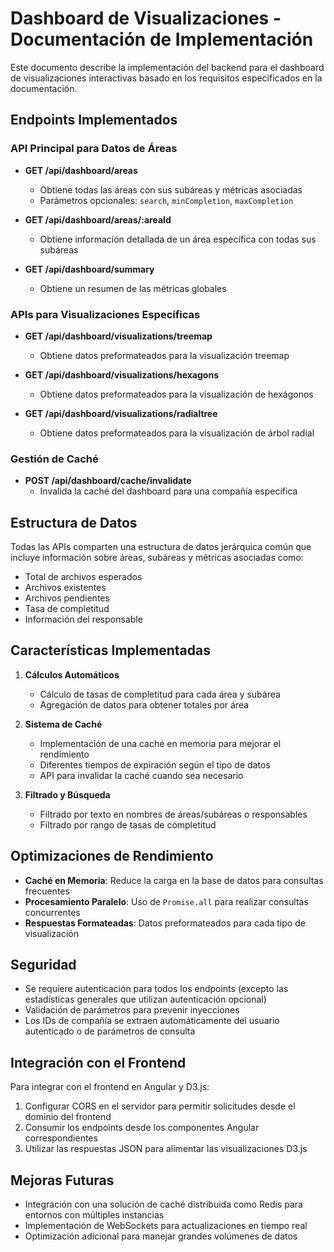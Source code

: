 # Dashboard de Visualizaciones - Documentación de Implementación

Este documento describe la implementación del backend para el dashboard de visualizaciones interactivas basado en los requisitos especificados en la documentación.

## Endpoints Implementados

### API Principal para Datos de Áreas

- **GET /api/dashboard/areas**
  - Obtiene todas las áreas con sus subáreas y métricas asociadas
  - Parámetros opcionales: `search`, `minCompletion`, `maxCompletion`

- **GET /api/dashboard/areas/:areaId**
  - Obtiene información detallada de un área específica con todas sus subáreas

- **GET /api/dashboard/summary**
  - Obtiene un resumen de las métricas globales

### APIs para Visualizaciones Específicas

- **GET /api/dashboard/visualizations/treemap**
  - Obtiene datos preformateados para la visualización treemap

- **GET /api/dashboard/visualizations/hexagons**
  - Obtiene datos preformateados para la visualización de hexágonos

- **GET /api/dashboard/visualizations/radialtree**
  - Obtiene datos preformateados para la visualización de árbol radial

### Gestión de Caché

- **POST /api/dashboard/cache/invalidate**
  - Invalida la caché del dashboard para una compañía específica

## Estructura de Datos

Todas las APIs comparten una estructura de datos jerárquica común que incluye información sobre áreas, subáreas y métricas asociadas como:
- Total de archivos esperados
- Archivos existentes
- Archivos pendientes
- Tasa de completitud
- Información del responsable

## Características Implementadas

1. **Cálculos Automáticos**
   - Cálculo de tasas de completitud para cada área y subárea
   - Agregación de datos para obtener totales por área

2. **Sistema de Caché**
   - Implementación de una caché en memoria para mejorar el rendimiento
   - Diferentes tiempos de expiración según el tipo de datos
   - API para invalidar la caché cuando sea necesario

3. **Filtrado y Búsqueda**
   - Filtrado por texto en nombres de áreas/subáreas o responsables
   - Filtrado por rango de tasas de completitud

## Optimizaciones de Rendimiento

- **Caché en Memoria**: Reduce la carga en la base de datos para consultas frecuentes
- **Procesamiento Paralelo**: Uso de `Promise.all` para realizar consultas concurrentes
- **Respuestas Formateadas**: Datos preformateados para cada tipo de visualización

## Seguridad

- Se requiere autenticación para todos los endpoints (excepto las estadísticas generales que utilizan autenticación opcional)
- Validación de parámetros para prevenir inyecciones
- Los IDs de compañía se extraen automáticamente del usuario autenticado o de parámetros de consulta

## Integración con el Frontend

Para integrar con el frontend en Angular y D3.js:

1. Configurar CORS en el servidor para permitir solicitudes desde el dominio del frontend
2. Consumir los endpoints desde los componentes Angular correspondientes
3. Utilizar las respuestas JSON para alimentar las visualizaciones D3.js

## Mejoras Futuras

- Integración con una solución de caché distribuida como Redis para entornos con múltiples instancias
- Implementación de WebSockets para actualizaciones en tiempo real
- Optimización adicional para manejar grandes volúmenes de datos 